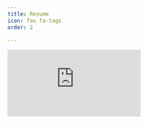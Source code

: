 ```yaml
---
title: Resume
icon: fas fa-tags
order: 2

---
```

<embed src="https://github.com/JeonSHyun/JeonSHyun.github.io/files/14338981/CV.pdf" type="application/pdf" />
